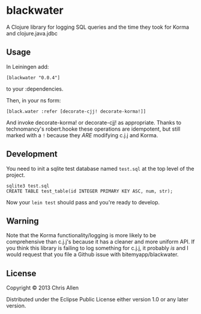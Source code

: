 # blackwater

A Clojure library for logging SQL queries and the time they took for Korma and clojure.java.jdbc

## Usage

In Leiningen add:

    [blackwater "0.0.4"]

to your :dependencies.

Then, in your ns form:

    [black.water :refer [decorate-cjj! decorate-korma!]]

And invoke decorate-korma! or decorate-cjj! as appropriate. Thanks to technomancy's robert.hooke these operations are idempotent, but still marked with a `!` because they *ARE* modifying c.j.j and Korma.

## Development

You need to init a sqlite test database named `test.sql` at the top level of the project.

    sqlite3 test.sql
    CREATE TABLE test_table(id INTEGER PRIMARY KEY ASC, num, str);

Now your `lein test` should pass and you're ready to develop.

## Warning

Note that the Korma functionality/logging is more likely to be comprehensive than c.j.j's because it has a cleaner and more uniform API. If you think this library is failing to log something for c.j.j, it probably *is* and I would request that you file a Github issue with bitemyapp/blackwater.

## License

Copyright © 2013 Chris Allen

Distributed under the Eclipse Public License either version 1.0 or any later version.

